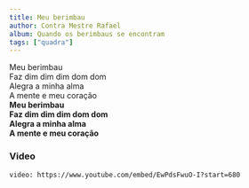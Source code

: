 ```yaml
---
title: Meu berimbau
author: Contra Mestre Rafael
album: Quando os berimbaus se encontram
tags: ["quadra"]
---
```


Meu berimbau  
Faz dim dim dim dom dom  
Alegra a minha alma  
A mente e meu coração  
**Meu berimbau**  
**Faz dim dim dim dom dom**  
**Alegra a minha alma**  
**A mente e meu coração**

### Video

`video: https://www.youtube.com/embed/EwPdsFwuO-I?start=680`
